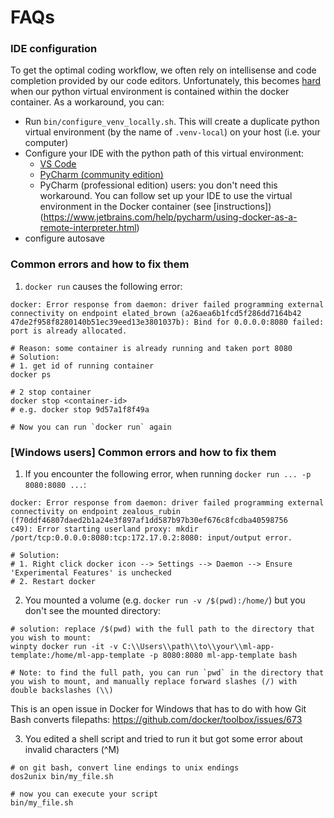 # FAQs

### IDE configuration
To get the optimal coding workflow, we often rely on intellisense and code completion provided by our code editors. Unfortunately, this becomes [hard](https://github.com/Microsoft/vscode-python/issues/79#issuecomment-348193800) when our python virtual environment is contained within the docker container. As a workaround, you can:
- Run `bin/configure_venv_locally.sh`. This will create a duplicate python virtual environment (by the name of `.venv-local`) on your host (i.e. your computer)
- Configure your IDE with the python path of this virtual environment:
  - [VS Code](https://code.visualstudio.com/docs/python/environments#_select-and-activate-an-environment)
  - [PyCharm (community edition)](https://www.jetbrains.com/help/pycharm/creating-virtual-environment.html)
  - PyCharm (professional edition) users: you don't need this workaround. You can follow set up your IDE to use the virtual environment in the Docker container (see [instructions])(https://www.jetbrains.com/help/pycharm/using-docker-as-a-remote-interpreter.html)
- configure autosave


### Common errors and how to fix them

1. `docker run` causes the following error:
```shell
docker: Error response from daemon: driver failed programming external connectivity on endpoint elated_brown (a26aea6b1fcd5f286dd7164b42
47de2f958f8280140b51ec39eed13e3801037b): Bind for 0.0.0.0:8080 failed: port is already allocated.

# Reason: some container is already running and taken port 8080
# Solution: 
# 1. get id of running container
docker ps

# 2 stop container
docker stop <container-id> 
# e.g. docker stop 9d57a1f8f49a

# Now you can run `docker run` again
```

### [Windows users] Common errors and how to fix them

1. If you encounter the following error, when running `docker run ... -p 8080:8080 ...`:
```shell
docker: Error response from daemon: driver failed programming external connectivity on endpoint zealous_rubin (f70ddf46807daed2b1a24e3f897af1dd587b97b30ef676c8fcdba40598756
c49): Error starting userland proxy: mkdir /port/tcp:0.0.0.0:8080:tcp:172.17.0.2:8080: input/output error.

# Solution: 
# 1. Right click docker icon --> Settings --> Daemon --> Ensure 'Experimental Features' is unchecked
# 2. Restart docker
```

2. You mounted a volume (e.g. `docker run -v /$(pwd):/home/`) but you don't see the mounted directory:
```shell
# solution: replace /$(pwd) with the full path to the directory that you wish to mount:
winpty docker run -it -v C:\\Users\\path\\to\\your\\ml-app-template:/home/ml-app-template -p 8080:8080 ml-app-template bash

# Note: to find the full path, you can run `pwd` in the directory that you wish to mount, and manually replace forward slashes (/) with double backslashes (\\)
```
This is an open issue in Docker for Windows that has to do with how Git Bash converts filepaths: https://github.com/docker/toolbox/issues/673

3. You edited a shell script and tried to run it but got some error about invalid characters (^M)
```shell
# on git bash, convert line endings to unix endings
dos2unix bin/my_file.sh

# now you can execute your script
bin/my_file.sh
```
